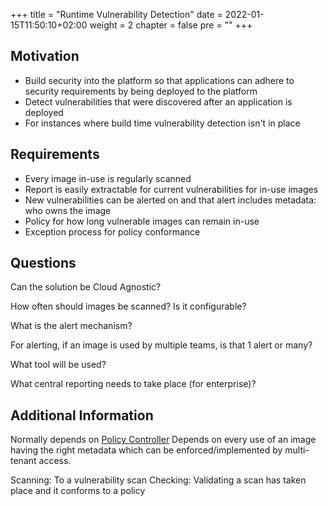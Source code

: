 +++
title = "Runtime Vulnerability Detection"
date = 2022-01-15T11:50:10+02:00
weight = 2
chapter = false
pre = "<b></b>"
+++

## Motivation

* Build security into the platform so that applications can adhere to security requirements by being deployed to the platform
* Detect vulnerabilities that were discovered after an application is deployed
* For instances where build time vulnerability detection isn't in place

## Requirements

* Every image in-use is regularly scanned
* Report is easily extractable for current vulnerabilities for in-use images 
* New vulnerabilities can be alerted on and that alert includes metadata: who owns the image
* Policy for how long vulnerable images can remain in-use
* Exception process for policy conformance 

## Questions

Can the solution be Cloud Agnostic?

How often should images be scanned? Is it configurable?

What is the alert mechanism?

For alerting, if an image is used by multiple teams, is that 1 alert or many?

What tool will be used?

What central reporting needs to take place (for enterprise)?

## Additional Information

Normally depends on [Policy Controller](../governance/feature-policy-controller)
Depends on every use of an image having the right metadata which can be enforced/implemented by multi-tenant access.

Scanning: To a vulnerability scan
Checking: Validating a scan has taken place and it conforms to a policy

